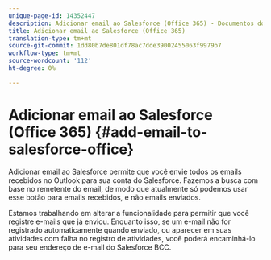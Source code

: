 ```yaml
---
unique-page-id: 14352447
description: Adicionar email ao Salesforce (Office 365) - Documentos do Marketing - Documentação do produto
title: Adicionar email ao Salesforce (Office 365)
translation-type: tm+mt
source-git-commit: 1dd80b7de801df78ac7dde39002455063f9979b7
workflow-type: tm+mt
source-wordcount: '112'
ht-degree: 0%

---
```



# Adicionar email ao Salesforce (Office 365) {#add-email-to-salesforce-office}

Adicionar email ao Salesforce permite que você envie todos os emails recebidos no Outlook para sua conta do Salesforce. Fazemos a busca com base no remetente do email, de modo que atualmente só podemos usar esse botão para emails recebidos, e não emails enviados.

Estamos trabalhando em alterar a funcionalidade para permitir que você registre e-mails que já enviou. Enquanto isso, se um e-mail não for registrado automaticamente quando enviado, ou aparecer em suas atividades com falha no registro de atividades, você poderá encaminhá-lo para seu endereço de e-mail do Salesforce BCC.
